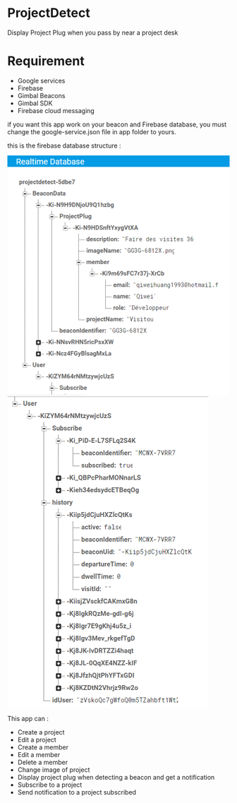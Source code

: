 # ProjectDetect

Display Project Plug when you pass by near a project desk

# Requirement 

- Google services 
- Firebase 
- Gimbal Beacons
- Gimbal SDK
- Firebase cloud messaging 

if you want this app work on your beacon and Firebase database, you must change the google-service.json file in app folder to yours. 

this is the firebase database structure : 

![alt text](https://github.com/Qiweih/ProjectDetect/blob/master/firebase.png)
![alt text](https://github.com/Qiweih/ProjectDetect/blob/master/firebase2.png)

This app can : 

  - Create a project 
  - Edit a project
  - Create a member 
  - Edit a member
  - Delete a member
  - Change image of project 
  - Display project plug when detecting a beacon and get a notification
  - Subscribe to a project
  - Send notification to a project subscribed
